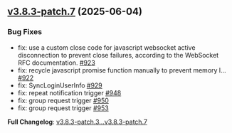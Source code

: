 ## [v3.8.3-patch.7](https://github.com/openimsdk/openim-sdk-core/releases/tag/v3.8.3-patch.7) 	(2025-06-04)

### Bug Fixes
* fix: use a custom close code for javascript websocket active disconnection to prevent close failures, according to the WebSocket RFC documentation. [#923](https://github.com/openimsdk/openim-sdk-core/pull/923)
* fix: recycle javascript promise function manually to prevent memory l… [#922](https://github.com/openimsdk/openim-sdk-core/pull/922)
* fix: SyncLoginUserInfo [#929](https://github.com/openimsdk/openim-sdk-core/pull/929)
* fix: repeat notification trigger [#948](https://github.com/openimsdk/openim-sdk-core/pull/948)
* fix: group request trigger [#950](https://github.com/openimsdk/openim-sdk-core/pull/950)
* fix: group request trigger [#953](https://github.com/openimsdk/openim-sdk-core/pull/953)

**Full Changelog**: [v3.8.3-patch.3...v3.8.3-patch.7](https://github.com/openimsdk/openim-sdk-core/compare/v3.8.3-patch.3...v3.8.3-patch.7)

